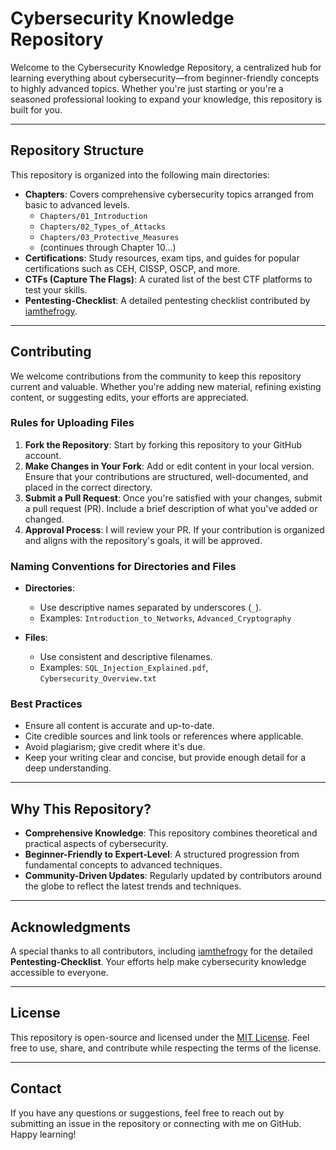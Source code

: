 # Cybersecurity Knowledge Repository

Welcome to the Cybersecurity Knowledge Repository, a centralized hub for learning everything about cybersecurity—from beginner-friendly concepts to highly advanced topics. Whether you're just starting or you're a seasoned professional looking to expand your knowledge, this repository is built for you. 

---

## Repository Structure

This repository is organized into the following main directories:

- **Chapters**: Covers comprehensive cybersecurity topics arranged from basic to advanced levels.
  - `Chapters/01_Introduction`
  - `Chapters/02_Types_of_Attacks`
  - `Chapters/03_Protective_Measures`
  - (continues through Chapter 10...)
- **Certifications**: Study resources, exam tips, and guides for popular certifications such as CEH, CISSP, OSCP, and more.
- **CTFs (Capture The Flags)**: A curated list of the best CTF platforms to test your skills.
- **Pentesting-Checklist**: A detailed pentesting checklist contributed by [iamthefrogy](https://github.com/iamthefrogy).

---

## Contributing

We welcome contributions from the community to keep this repository current and valuable. Whether you're adding new material, refining existing content, or suggesting edits, your efforts are appreciated.

### Rules for Uploading Files

1. **Fork the Repository**: Start by forking this repository to your GitHub account.
2. **Make Changes in Your Fork**: Add or edit content in your local version. Ensure that your contributions are structured, well-documented, and placed in the correct directory.
3. **Submit a Pull Request**: Once you're satisfied with your changes, submit a pull request (PR). Include a brief description of what you've added or changed.
4. **Approval Process**: I will review your PR. If your contribution is organized and aligns with the repository's goals, it will be approved.

### Naming Conventions for Directories and Files

- **Directories**:
  - Use descriptive names separated by underscores (`_`).
  - Examples: `Introduction_to_Networks`, `Advanced_Cryptography`

- **Files**:
  - Use consistent and descriptive filenames.
  - Examples: `SQL_Injection_Explained.pdf`, `Cybersecurity_Overview.txt`

### Best Practices

- Ensure all content is accurate and up-to-date.
- Cite credible sources and link tools or references where applicable.
- Avoid plagiarism; give credit where it's due.
- Keep your writing clear and concise, but provide enough detail for a deep understanding.

---

## Why This Repository?

- **Comprehensive Knowledge**: This repository combines theoretical and practical aspects of cybersecurity.
- **Beginner-Friendly to Expert-Level**: A structured progression from fundamental concepts to advanced techniques.
- **Community-Driven Updates**: Regularly updated by contributors around the globe to reflect the latest trends and techniques.

---

## Acknowledgments

A special thanks to all contributors, including [iamthefrogy](https://github.com/iamthefrogy) for the detailed **Pentesting-Checklist**. Your efforts help make cybersecurity knowledge accessible to everyone.

---

## License

This repository is open-source and licensed under the [MIT License](LICENSE). Feel free to use, share, and contribute while respecting the terms of the license.

---

## Contact

If you have any questions or suggestions, feel free to reach out by submitting an issue in the repository or connecting with me on GitHub. Happy learning!

